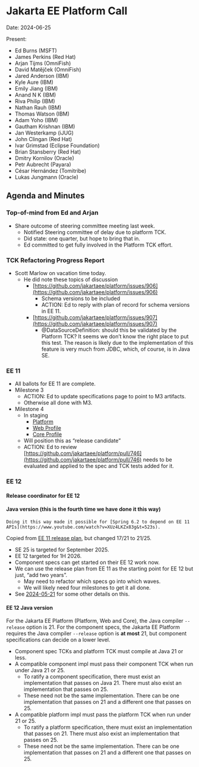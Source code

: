 # Jakarta EE Platform Call

Date: 2024-06-25

Present:

* Ed Burns (MSFT)
* James Perkins (Red Hat)
* Arjan Tijms (OmniFish)
* David Matějček (OmniFish)
* Jared Anderson (IBM)
* Kyle Aure (IBM)
* Emily Jiang (IBM)
* Anand N K (IBM)
* Riva Philip (IBM)
* Nathan Rauh (IBM)
* Thomas Watson (IBM)
* Adam Yoho (IBM)
* Gautham Krishnan (IBM)
* Jan Westerkamp (iJUG)
* John Clingan (Red Hat)
* Ivar Grimstad (Eclipse Foundation)
* Brian Stansberry (Red Hat)
* Dmitry Kornilov (Oracle)
* Petr Aubrecht (Payara)
* César Hernández (Tomitribe)
* Lukas Jungmann (Oracle)

## Agenda and Minutes

### Top-of-mind from Ed and Arjan

* Share outcome of steering committee meeting last week.
    * Notified Steering committee of delay due to platform TCK.
    * Did state: one quarter, but hope to bring that in.
    * Ed committed to get fully involved in the Platform TCK effort.

### TCK Refactoring Progress Report

* Scott Marlow on vacation time today.
    * He did note these topics of discussion
        * [https://github.com/jakartaee/platform/issues/906](https://github.com/jakartaee/platform/issues/906)
            * Schema versions to be included
            * ACTION: Ed to reply with plan of record for schema versions in EE 11.
        * [https://github.com/jakartaee/platform/issues/907](https://github.com/jakartaee/platform/issues/907)
            * @DataSourceDefinition: should this be validated by the Platform TCK? It seems we don’t know the right place to put this test. The reason is likely due to the implementation of this feature is very much from JDBC, which, of course, is in Java SE.

### EE 11

* All ballots for EE 11 are complete.
* Milestone 3
    * ACTION: Ed to update specifications page to point to M3 artifacts.
    * Otherwise all done with M3.
* Milestone 4
    * In staging
        * [Platform](https://jakarta.oss.sonatype.org/content/groups/staging/jakarta/platform/jakarta.jakartaee-api/11.0.0-M4/)
        * [Web Profile](https://jakarta.oss.sonatype.org/content/groups/staging/jakarta/platform/jakarta.jakartaee-web-api/11.0.0-M4/)
        * [Core Profile](https://jakarta.oss.sonatype.org/content/groups/staging/jakarta/platform/jakarta.jakartaee-core-api/11.0.0-M4/)
    * Will position this as “release candidate”
    * ACTION: Ed to review [https://github.com/jakartaee/platform/pull/746](https://github.com/jakartaee/platform/pull/746) needs to be evaluated and applied to the spec and TCK tests added for it.


### EE 12

#### Release coordinator for EE 12

#### Java version (this is the fourth time we have done it this way)

	Doing it this way made it possible for [Spring 6.2 to depend on EE 11 APIs](https://www.youtube.com/watch?v=XUz4LKZx83g&t=523s).

Copied from [EE 11 release plan](https://jakartaee.github.io/platform/jakartaee11/JakartaEE11ReleasePlan), but changed 17/21 to 21/25.

* SE 25 is targeted for September 2025. 
* EE 12 targeted for 1H 2026.
* Component specs can get started on their EE 12 work now.
* We can use the release plan from EE 11 as the starting point for EE 12 but just, “add two years”.
    * May need to refactor which specs go into which waves.
    * We will likely need four milestones to get it all done.
* See [2024-05-21](#bookmark=id.y33tqz7p6nza) for some other details on this.

#### EE 12 Java version

For the Jakarta EE Platform (Platform, Web and Core), the Java compiler `--release` option is 21. For the component specs, the Jakarta EE Platform requires the Java compiler `--release` option is **at most** 21, but component specifications can decide on a lower level.

* Component spec TCKs and platform TCK must compile at Java 21 or less.
* A compatible component impl must pass their component TCK when run under Java 21 or 25.
    * To ratify a component specification, there must exist an implementation that passes on Java 21. There must also exist an implementation that passes on 25.
    * These need not be the same implementation. There can be one implementation that passes on 21 and a different one that passes on 25.
* A compatible platform impl must pass the platform TCK when run under 21 or 25.
    * To ratify a platform specification, there must exist an implementation that passes on 21. There must also exist an implementation that passes on 25.
    * These need not be the same implementation. There can be one implementation that passes on 21 and a different one that passes on 25.
